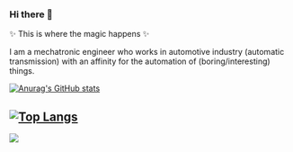 ### Hi there 👋

✨ This is where the magic happens ✨

I am a mechatronic engineer who works in automotive industry (automatic transmission) with an affinity for the automation of (boring/interesting) things.

[![Anurag's GitHub stats](https://github-readme-stats.vercel.app/api?username=mrflamez&show_icons=true&theme=graywhite)](https://github.com/anuraghazra/github-readme-stats)

[![Top Langs](https://github-readme-stats.vercel.app/api/top-langs/?username=mrflamez&layout=compact)](https://github.com/anuraghazra/github-readme-stats)
---
![](https://komarev.com/ghpvc/?username=mrflamez&style=for-the-badge)
